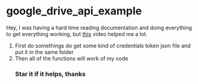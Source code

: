 # google_drive_api_example

Hey, I was having a hard time reading documentation and doing everything to get everything working, but <a href="https://www.youtube.com/watch?v=9OYYgJUAw-w&ab_channel=HowToFAQ"> this</a> video helped me a lot.

<ol>
<li> First do somethings do get some kind of credentials token json file and put it in the same folder </li>
<li> Then all of the functions will work of my code </li>

<h3>Star it if it helps, thanks </h3>
